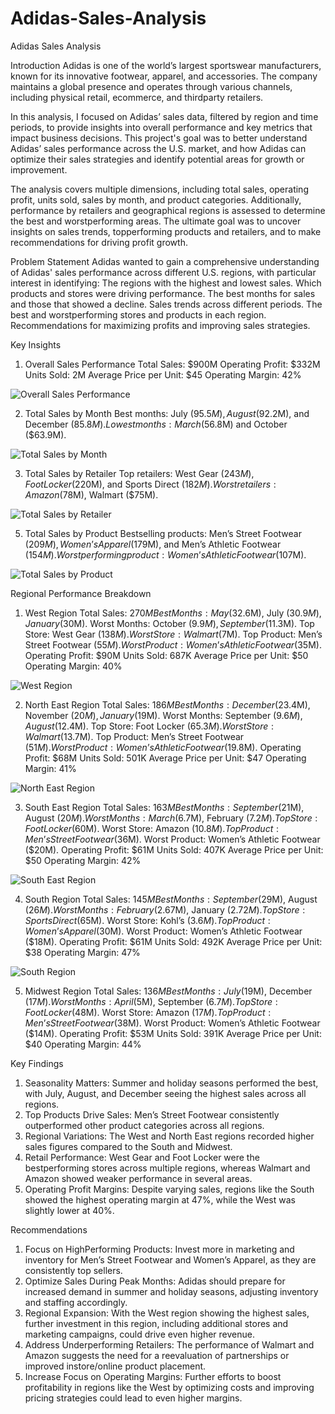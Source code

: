 # Adidas-Sales-Analysis

 Adidas Sales Analysis 

 Introduction
Adidas is one of the world’s largest sportswear manufacturers, known for its innovative footwear, apparel, and accessories. The company maintains a global presence and operates through various channels, including physical retail, ecommerce, and thirdparty retailers.

In this analysis, I focused on Adidas’ sales data, filtered by region and time periods, to provide insights into overall performance and key metrics that impact business decisions. This project's goal was to better understand Adidas’ sales performance across the U.S. market, and how Adidas can optimize their sales strategies and identify potential areas for growth or improvement.

The analysis covers multiple dimensions, including total sales, operating profit, units sold, sales by month, and product categories. Additionally, performance by retailers and geographical regions is assessed to determine the best and worstperforming areas. The ultimate goal was to uncover insights on sales trends, topperforming products and retailers, and to make recommendations for driving profit growth.

 Problem Statement
Adidas wanted to gain a comprehensive understanding of Adidas' sales performance across different U.S. regions, with particular interest in identifying:
 The regions with the highest and lowest sales.
 Which products and stores were driving performance.
 The best months for sales and those that showed a decline.
 Sales trends across different periods.
 The best and worstperforming stores and products in each region.
 Recommendations for maximizing profits and improving sales strategies.

 Key Insights
1. Overall Sales Performance
 Total Sales: $900M
 Operating Profit: $332M
 Units Sold: 2M
 Average Price per Unit: $45
 Operating Margin: 42%

![Overall Sales Performance](https://github.com/JoanneGuandaru/Adidas-Sales-Analysis/blob/main/Overall%20Adidas%20Sales%20Data.PNG?raw=true)

2. Total Sales by Month
 Best months: July ($95.5M), August ($92.2M), and December ($85.8M).
 Lowest months: March ($56.8M) and October ($63.9M).

![Total Sales by Month](https://github.com/JoanneGuandaru/Adidas-Sales-Analysis/blob/main/Sales%20by%20month.PNG?raw=true)

3. Total Sales by Retailer
 Top retailers: West Gear ($243M), Foot Locker ($220M), and Sports Direct ($182M).
 Worst retailers: Amazon ($78M), Walmart ($75M).

![Total Sales by Retailer](https://github.com/JoanneGuandaru/Adidas-Sales-Analysis/blob/main/Sales%20by%20Retailer.PNG?raw=true)

5. Total Sales by Product
 Bestselling products: Men’s Street Footwear ($209M), Women’s Apparel ($179M), and Men’s Athletic Footwear ($154M).
 Worstperforming product: Women’s Athletic Footwear ($107M).

![Total Sales by Product](https://github.com/JoanneGuandaru/Adidas-Sales-Analysis/blob/main/Sales%20by%20product.PNG?raw=true)

 Regional Performance Breakdown

1. West Region
 Total Sales: $270M
 Best Months: May ($32.6M), July ($30.9M), January ($30M).
 Worst Months: October ($9.9M), September ($11.3M).
 Top Store: West Gear ($138M).
 Worst Store: Walmart ($7M).
 Top Product: Men’s Street Footwear ($55M).
 Worst Product: Women’s Athletic Footwear ($35M).
 Operating Profit: $90M
 Units Sold: 687K
 Average Price per Unit: $50
 Operating Margin: 40%

![West Region](https://github.com/JoanneGuandaru/Adidas-Sales-Analysis/blob/main/West%20Region%20Data.PNG?raw=true)

2. North East Region
 Total Sales: $186M
 Best Months: December ($23.4M), November ($20M), January ($19M).
 Worst Months: September ($9.6M), August ($12.4M).
 Top Store: Foot Locker ($65.3M).
 Worst Store: Walmart ($13.7M).
 Top Product: Men’s Street Footwear ($51M).
 Worst Product: Women’s Athletic Footwear ($19.8M).
 Operating Profit: $68M
 Units Sold: 501K
 Average Price per Unit: $47
 Operating Margin: 41%

![North East Region](https://github.com/JoanneGuandaru/Adidas-Sales-Analysis/blob/main/North%20East%20Region%20Data.PNG?raw=true)

3. South East Region
 Total Sales: $163M
 Best Months: September ($21M), August ($20M).
 Worst Months: March ($6.7M), February ($7.2M).
 Top Store: Foot Locker ($60M).
 Worst Store: Amazon ($10.8M).
 Top Product: Men’s Street Footwear ($36M).
 Worst Product: Women’s Athletic Footwear ($20M).
 Operating Profit: $61M
 Units Sold: 407K
 Average Price per Unit: $50
 Operating Margin: 42%

![South East Region](https://github.com/JoanneGuandaru/Adidas-Sales-Analysis/blob/main/South%20East%20Region%20Data.PNG?raw=true)

4. South Region
 Total Sales: $145M
 Best Months: September ($29M), August ($26M).
 Worst Months: February ($2.67M), January ($2.72M).
 Top Store: Sports Direct ($65M).
 Worst Store: Kohl’s ($3.6M).
 Top Product: Women’s Apparel ($30M).
 Worst Product: Women’s Athletic Footwear ($18M).
 Operating Profit: $61M
 Units Sold: 492K
 Average Price per Unit: $38
 Operating Margin: 47%

![South Region](https://github.com/JoanneGuandaru/Adidas-Sales-Analysis/blob/main/South%20Region%20Data.PNG?raw=true)

5. Midwest Region
 Total Sales: $136M
 Best Months: July ($19M), December ($17M).
 Worst Months: April ($5M), September ($6.7M).
 Top Store: Foot Locker ($48M).
 Worst Store: Amazon ($17M).
 Top Product: Men’s Street Footwear ($38M).
 Worst Product: Women’s Athletic Footwear ($14M).
 Operating Profit: $53M
 Units Sold: 391K
 Average Price per Unit: $40
 Operating Margin: 44%

 Key Findings
1. Seasonality Matters: Summer and holiday seasons performed the best, with July, August, and December seeing the highest sales across all regions.
2. Top Products Drive Sales: Men’s Street Footwear consistently outperformed other product categories across all regions.
3. Regional Variations: The West and North East regions recorded higher sales figures compared to the South and Midwest.
4. Retail Performance: West Gear and Foot Locker were the bestperforming stores across multiple regions, whereas Walmart and Amazon showed weaker performance in several areas.
5. Operating Profit Margins: Despite varying sales, regions like the South showed the highest operating margin at 47%, while the West was slightly lower at 40%.

 Recommendations
1. Focus on HighPerforming Products: Invest more in marketing and inventory for Men’s Street Footwear and Women’s Apparel, as they are consistently top sellers.
2. Optimize Sales During Peak Months: Adidas should prepare for increased demand in summer and holiday seasons, adjusting inventory and staffing accordingly.
3. Regional Expansion: With the West region showing the highest sales, further investment in this region, including additional stores and marketing campaigns, could drive even higher revenue.
4. Address Underperforming Retailers: The performance of Walmart and Amazon suggests the need for a reevaluation of partnerships or improved instore/online product placement.
5. Increase Focus on Operating Margins: Further efforts to boost profitability in regions like the West by optimizing costs and improving pricing strategies could lead to even higher margins.
